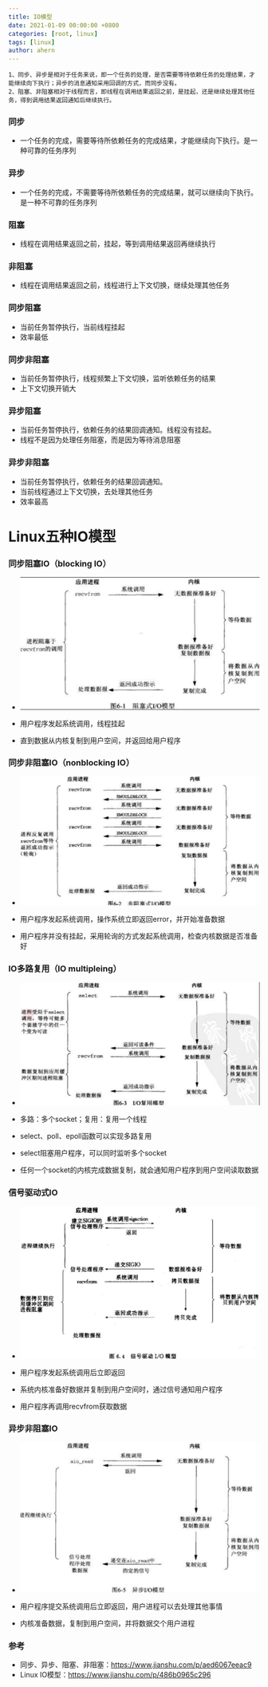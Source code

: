 ```yaml
---
title: IO模型
date: 2021-01-09 00:00:00 +0800
categories: [root, linux]
tags: [linux]
author: ahern
---
```


```
1、同步、异步是相对于任务来说，即一个任务的处理，是否需要等待依赖任务的处理结果，才能继续向下执行；异步的消息通知采用回调的方式，而同步没有。
2、阻塞、非阻塞相对于线程而言，即线程在调用结果返回之前，是挂起，还是继续处理其他任务，得到调用结果返回通知后继续执行。
```

### 同步

- 一个任务的完成，需要等待所依赖任务的完成结果，才能继续向下执行。是一种可靠的任务序列

### 异步

- 一个任务的完成，不需要等待所依赖任务的完成结果，就可以继续向下执行。是一种不可靠的任务序列

### 阻塞

- 线程在调用结果返回之前，挂起，等到调用结果返回再继续执行

### 非阻塞

- 线程在调用结果返回之前，线程进行上下文切换，继续处理其他任务

### 同步阻塞

- 当前任务暂停执行，当前线程挂起
- 效率最低

### 同步非阻塞

- 当前任务暂停执行，线程频繁上下文切换，监听依赖任务的结果
- 上下文切换开销大

### 异步阻塞

- 当前任务暂停执行，依赖任务的结果回调通知。线程没有挂起。
- 线程不是因为处理任务阻塞，而是因为等待消息阻塞

### 异步非阻塞

- 当前任务暂停执行，依赖任务的结果回调通知。
- 当前线程通过上下文切换，去处理其他任务
- 效率最高

# Linux五种IO模型

### 同步阻塞IO（blocking IO）

- ![](https://raw.githubusercontent.com/li-zeyuan/access/master/img/20210312140034.png)

- 用户程序发起系统调用，线程挂起
- 直到数据从内核复制到用户空间，并返回给用户程序

### 同步非阻塞IO（nonblocking IO）

- ![](https://raw.githubusercontent.com/li-zeyuan/access/master/img/20210312141124.png)

- 用户程序发起系统调用，操作系统立即返回error，并开始准备数据
- 用户程序并没有挂起，采用轮询的方式发起系统调用，检查内核数据是否准备好

### IO多路复用（IO multipleing）

- ![](https://raw.githubusercontent.com/li-zeyuan/access/master/img/20210312145415.png)

- 多路：多个socket；复用：复用一个线程
- select、poll、epoll函数可以实现多路复用
- select阻塞用户程序，可以同时监听多个socket
- 任何一个socket的内核完成数据复制，就会通知用户程序到用户空间读取数据

### 信号驱动式IO

- ![](https://raw.githubusercontent.com/li-zeyuan/access/master/img/20210312150030.png)

- 用户程序发起系统调用后立即返回
- 系统内核准备好数据并复制到用户空间时，通过信号通知用户程序
- 用户程序再调用recvfrom获取数据

### 异步非阻塞IO

- ![](https://raw.githubusercontent.com/li-zeyuan/access/master/img/20210312151623.png)

- 用户程序提交系统调用后立即返回，用户进程可以去处理其他事情
- 内核准备数据，复制到用户空间，并将数据交个用户进程

### 参考

- 同步、异步、阻塞、非阻塞：https://www.jianshu.com/p/aed6067eeac9
- Linux IO模型：https://www.jianshu.com/p/486b0965c296
